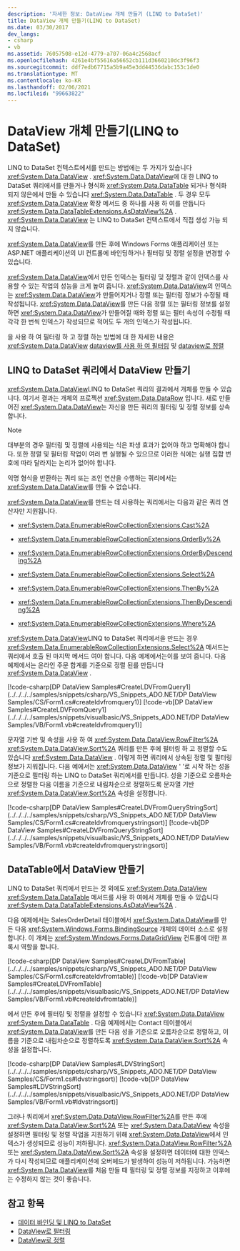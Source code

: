 ```yaml
---
description: '자세한 정보: DataView 개체 만들기 (LINQ to DataSet)'
title: DataView 개체 만들기(LINQ to DataSet)
ms.date: 03/30/2017
dev_langs:
- csharp
- vb
ms.assetid: 76057508-e12d-4779-a707-06a4c2568acf
ms.openlocfilehash: 4261e4bf55616a56652cb111d3660210dc3f96f3
ms.sourcegitcommit: ddf7edb67715a5b9a45e3dd44536dabc153c1de0
ms.translationtype: MT
ms.contentlocale: ko-KR
ms.lasthandoff: 02/06/2021
ms.locfileid: "99663822"
---
```

# <a name="creating-a-dataview-object-linq-to-dataset"></a>DataView 개체 만들기(LINQ to DataSet)

LINQ to DataSet 컨텍스트에서를 만드는 방법에는 두 가지가 있습니다 <xref:System.Data.DataView> . <xref:System.Data.DataView>에 대 한 LINQ to DataSet 쿼리에서를 만들거나 형식화 <xref:System.Data.DataTable> 되거나 형식화 되지 않은에서 만들 수 있습니다 <xref:System.Data.DataTable> . 두 경우 모두 <xref:System.Data.DataView> 확장 메서드 중 하나를 사용 하 여를 만듭니다 <xref:System.Data.DataTableExtensions.AsDataView%2A> . <xref:System.Data.DataView> 는 LINQ to DataSet 컨텍스트에서 직접 생성 가능 되지 않습니다.  
  
 <xref:System.Data.DataView>를 만든 후에 Windows Forms 애플리케이션 또는 ASP.NET 애플리케이션의 UI 컨트롤에 바인딩하거나 필터링 및 정렬 설정을 변경할 수 있습니다.  
  
 <xref:System.Data.DataView>에서 만든 인덱스는 필터링 및 정렬과 같이 인덱스를 사용할 수 있는 작업의 성능을 크게 높여 줍니다. <xref:System.Data.DataView>의 인덱스는 <xref:System.Data.DataView>가 만들어지거나 정렬 또는 필터링 정보가 수정될 때 작성됩니다. <xref:System.Data.DataView>를 만든 다음 정렬 또는 필터링 정보를 설정하면 <xref:System.Data.DataView>가 만들어질 때와 정렬 또는 필터 속성이 수정될 때 각각 한 번씩 인덱스가 작성되므로 적어도 두 개의 인덱스가 작성됩니다.  
  
 을 사용 하 여 필터링 하 고 정렬 하는 방법에 대 한 자세한 내용은 <xref:System.Data.DataView> [dataview를 사용 하 여 필터링](filtering-with-dataview-linq-to-dataset.md) 및 [dataview로 정렬](sorting-with-dataview-linq-to-dataset.md)  
  
## <a name="creating-dataview-from-a-linq-to-dataset-query"></a>LINQ to DataSet 쿼리에서 DataView 만들기  

 <xref:System.Data.DataView>LINQ to DataSet 쿼리의 결과에서 개체를 만들 수 있습니다. 여기서 결과는 개체의 프로젝션 <xref:System.Data.DataRow> 입니다. 새로 만들어진 <xref:System.Data.DataView>는 자신을 만든 쿼리의 필터링 및 정렬 정보를 상속합니다.  
  
> [!NOTE]
> 대부분의 경우 필터링 및 정렬에 사용되는 식은 파생 효과가 없어야 하고 명확해야 합니다. 또한 정렬 및 필터링 작업이 여러 번 실행될 수 있으므로 이러한 식에는 실행 집합 번호에 따라 달라지는 논리가 없어야 합니다.  
  
 익명 형식을 반환하는 쿼리 또는 조인 연산을 수행하는 쿼리에서는 <xref:System.Data.DataView>를 만들 수 없습니다.  
  
 <xref:System.Data.DataView>를 만드는 데 사용하는 쿼리에서는 다음과 같은 쿼리 연산자만 지원됩니다.  
  
- <xref:System.Data.EnumerableRowCollectionExtensions.Cast%2A>  
  
- <xref:System.Data.EnumerableRowCollectionExtensions.OrderBy%2A>  
  
- <xref:System.Data.EnumerableRowCollectionExtensions.OrderByDescending%2A>  
  
- <xref:System.Data.EnumerableRowCollectionExtensions.Select%2A>  
  
- <xref:System.Data.EnumerableRowCollectionExtensions.ThenBy%2A>  
  
- <xref:System.Data.EnumerableRowCollectionExtensions.ThenByDescending%2A>  
  
- <xref:System.Data.EnumerableRowCollectionExtensions.Where%2A>  
  
 <xref:System.Data.DataView>LINQ to DataSet 쿼리에서을 만드는 경우 <xref:System.Data.EnumerableRowCollectionExtensions.Select%2A> 메서드는 쿼리에서 호출 된 마지막 메서드 여야 합니다. 다음 예제에서는이를 보여 줍니다. 다음 예제에서는 온라인 주문 합계를 기준으로 정렬 된를 만듭니다 <xref:System.Data.DataView> .  
  
 [!code-csharp[DP DataView Samples#CreateLDVFromQuery1](../../../../samples/snippets/csharp/VS_Snippets_ADO.NET/DP DataView Samples/CS/Form1.cs#createldvfromquery1)]
 [!code-vb[DP DataView Samples#CreateLDVFromQuery1](../../../../samples/snippets/visualbasic/VS_Snippets_ADO.NET/DP DataView Samples/VB/Form1.vb#createldvfromquery1)]  
  
 문자열 기반 및 속성을 사용 하 여 <xref:System.Data.DataView.RowFilter%2A> <xref:System.Data.DataView.Sort%2A> 쿼리를 만든 후에 필터링 하 고 정렬할 수도 있습니다 <xref:System.Data.DataView> . 이렇게 하면 쿼리에서 상속된 정렬 및 필터링 정보가 지워집니다. 다음 예에서는 <xref:System.Data.DataView> ' '로 시작 하는 성을 기준으로 필터링 하는 LINQ to DataSet 쿼리에서를 만듭니다. 성을 기준으로 오름차순으로 정렬한 다음 이름을 기준으로 내림차순으로 정렬하도록 문자열 기반 <xref:System.Data.DataView.Sort%2A> 속성을 설정합니다.  
  
 [!code-csharp[DP DataView Samples#CreateLDVFromQueryStringSort](../../../../samples/snippets/csharp/VS_Snippets_ADO.NET/DP DataView Samples/CS/Form1.cs#createldvfromquerystringsort)]
 [!code-vb[DP DataView Samples#CreateLDVFromQueryStringSort](../../../../samples/snippets/visualbasic/VS_Snippets_ADO.NET/DP DataView Samples/VB/Form1.vb#createldvfromquerystringsort)]  
  
## <a name="creating-a-dataview-from-a-datatable"></a>DataTable에서 DataView 만들기  

 LINQ to DataSet 쿼리에서 만드는 것 외에도 <xref:System.Data.DataView> <xref:System.Data.DataTable> 메서드를 사용 하 여에서 개체를 만들 수 있습니다 <xref:System.Data.DataTableExtensions.AsDataView%2A> .  
  
 다음 예제에서는 SalesOrderDetail 테이블에서 <xref:System.Data.DataView>를 만든 다음 <xref:System.Windows.Forms.BindingSource> 개체의 데이터 소스로 설정합니다. 이 개체는 <xref:System.Windows.Forms.DataGridView> 컨트롤에 대한 프록시 역할을 합니다.  
  
 [!code-csharp[DP DataView Samples#CreateLDVFromTable](../../../../samples/snippets/csharp/VS_Snippets_ADO.NET/DP DataView Samples/CS/Form1.cs#createldvfromtable)]
 [!code-vb[DP DataView Samples#CreateLDVFromTable](../../../../samples/snippets/visualbasic/VS_Snippets_ADO.NET/DP DataView Samples/VB/Form1.vb#createldvfromtable)]  
  
 에서 만든 후에 필터링 및 정렬을 설정할 수 있습니다 <xref:System.Data.DataView> <xref:System.Data.DataTable> . 다음 예제에서는 Contact 테이블에서 <xref:System.Data.DataView>를 만든 다음 성을 기준으로 오름차순으로 정렬하고, 이름을 기준으로 내림차순으로 정렬하도록 <xref:System.Data.DataView.Sort%2A> 속성을 설정합니다.  
  
 [!code-csharp[DP DataView Samples#LDVStringSort](../../../../samples/snippets/csharp/VS_Snippets_ADO.NET/DP DataView Samples/CS/Form1.cs#ldvstringsort)]
 [!code-vb[DP DataView Samples#LDVStringSort](../../../../samples/snippets/visualbasic/VS_Snippets_ADO.NET/DP DataView Samples/VB/Form1.vb#ldvstringsort)]  
  
 그러나 쿼리에서 <xref:System.Data.DataView.RowFilter%2A>를 만든 후에 <xref:System.Data.DataView.Sort%2A> 또는 <xref:System.Data.DataView> 속성을 설정하면 필터링 및 정렬 작업을 지원하기 위해 <xref:System.Data.DataView>에서 인덱스가 생성되므로 성능이 저하됩니다. <xref:System.Data.DataView.RowFilter%2A> 또는 <xref:System.Data.DataView.Sort%2A> 속성을 설정하면 데이터에 대한 인덱스가 다시 작성되므로 애플리케이션에 오버헤드가 발생하여 성능이 저하됩니다. 가능하면 <xref:System.Data.DataView>를 처음 만들 때 필터링 및 정렬 정보를 지정하고 이후에는 수정하지 않는 것이 좋습니다.  
  
## <a name="see-also"></a>참고 항목

- [데이터 바인딩 및 LINQ to DataSet](data-binding-and-linq-to-dataset.md)
- [DataView로 필터링](filtering-with-dataview-linq-to-dataset.md)
- [DataView로 정렬](sorting-with-dataview-linq-to-dataset.md)
